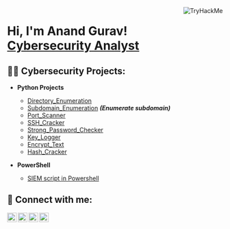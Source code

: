 <img align="right" src="https://tryhackme-badges.s3.amazonaws.com/Anandgurav.png" alt="TryHackMe">

<h1>Hi, I'm Anand Gurav! <br/><a href="https://github.com/Anand201096">Cybersecurity Analyst</a>

<h2>👨‍💻 Cybersecurity Projects:</h2>

- <b>Python Projects</b>
  - [Directory_Enumeration](https://github.com/Anand201096/Directory_Enumeration)
  - [Subdomain_Enumeration](https://github.com/Anand201096/Subdomain_Enumeration) <b><i>(Enumerate subdomain)</b></i>
  - [Port_Scanner](https://github.com/Anand201096/Port_Scanner)
  - [SSH_Cracker](https://github.com/Anand201096/SSH_Cracker)
  - [Strong_Password_Checker](https://github.com/Anand201096/Strong_Password_Checker)
  - [Key_Logger](https://github.com/Anand201096/Key_logger)
  - [Encrypt_Text](https://github.com/Anand201096/Encrypt_text)
  - [Hash_Cracker](https://github.com/Anand201096/Hash_Cracker)

- <b>PowerShell</b>
   - [SIEM script in Powershell](https://github.com/Anand201096/SIEM-script-in-Powershell)

<h2> 🤳 Connect with me:</h2>

[<img align="left" alt="Anand | Tryhackme" width="22px" src="https://simpleicons.org/icons/tryhackme.svg" />][Tryhackme]
[<img align="left" alt="Anand | Twitter" width="22px" src="https://cdn.jsdelivr.net/npm/simple-icons@v3/icons/twitter.svg" />][twitter]
[<img align="left" alt="Anand | LinkedIn" width="22px" src="https://cdn.jsdelivr.net/npm/simple-icons@v3/icons/linkedin.svg" />][linkedin]
[<img align="left" alt="Anand | Instagram" width="22px" src="https://cdn.jsdelivr.net/npm/simple-icons@v3/icons/instagram.svg" />][instagram]

[twitter]: https://twitter.com/anandgurav1996
[instagram]: https://www.instagram.com/anand__gurav/
[linkedin]:  https://www.linkedin.com/in/anand-gurav-13b107219/
[Tryhackme]:  https://tryhackme.com/p/Anandgurav

